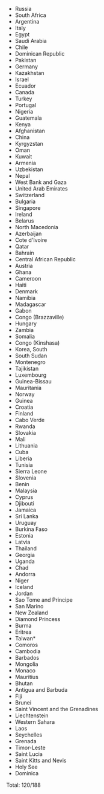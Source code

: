 * Russia
* South Africa
* Argentina
* Italy
* Egypt
* Saudi Arabia
* Chile
* Dominican Republic
* Pakistan
* Germany
* Kazakhstan
* Israel
* Ecuador
* Canada
* Turkey
* Portugal
* Nigeria
* Guatemala
* Kenya
* Afghanistan
* China
* Kyrgyzstan
* Oman
* Kuwait
* Armenia
* Uzbekistan
* Nepal
* West Bank and Gaza
* United Arab Emirates
* Switzerland
* Bulgaria
* Singapore
* Ireland
* Belarus
* North Macedonia
* Azerbaijan
* Cote d'Ivoire
* Qatar
* Bahrain
* Central African Republic
* Austria
* Ghana
* Cameroon
* Haiti
* Denmark
* Namibia
* Madagascar
* Gabon
* Congo (Brazzaville)
* Hungary
* Zambia
* Somalia
* Congo (Kinshasa)
* Korea, South
* South Sudan
* Montenegro
* Tajikistan
* Luxembourg
* Guinea-Bissau
* Mauritania
* Norway
* Guinea
* Croatia
* Finland
* Cabo Verde
* Rwanda
* Slovakia
* Mali
* Lithuania
* Cuba
* Liberia
* Tunisia
* Sierra Leone
* Slovenia
* Benin
* Malaysia
* Cyprus
* Djibouti
* Jamaica
* Sri Lanka
* Uruguay
* Burkina Faso
* Estonia
* Latvia
* Thailand
* Georgia
* Uganda
* Chad
* Andorra
* Niger
* Iceland
* Jordan
* Sao Tome and Principe
* San Marino
* New Zealand
* Diamond Princess
* Burma
* Eritrea
* Taiwan*
* Comoros
* Cambodia
* Barbados
* Mongolia
* Monaco
* Mauritius
* Bhutan
* Antigua and Barbuda
* Fiji
* Brunei
* Saint Vincent and the Grenadines
* Liechtenstein
* Western Sahara
* Laos
* Seychelles
* Grenada
* Timor-Leste
* Saint Lucia
* Saint Kitts and Nevis
* Holy See
* Dominica

Total: 120/188